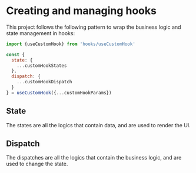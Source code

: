 # Creating and managing hooks

This project follows the following pattern to wrap the business logic and state management in hooks:

```jsx
import {useCustomHook} from 'hooks/useCustomHook'

const {
  state: {
    ...customHookStates
  },
  dispatch: {
    ...customHookDispatch
  }
} = useCustomHook({...customHookParams})
````

## State
The states are all the logics that contain data, and are used to render the UI.

## Dispatch
The dispatches are all the logics that contain the business logic, and are used to change the state.